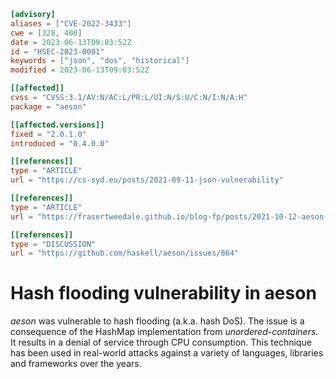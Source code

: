 ``` toml
[advisory]
aliases = ["CVE-2022-3433"]
cwe = [328, 400]
date = 2023-06-13T09:03:52Z
id = "HSEC-2023-0001"
keywords = ["json", "dos", "historical"]
modified = 2023-06-13T09:03:52Z

[[affected]]
cvss = "CVSS:3.1/AV:N/AC:L/PR:L/UI:N/S:U/C:N/I:N/A:H"
package = "aeson"

[[affected.versions]]
fixed = "2.0.1.0"
introduced = "0.4.0.0"

[[references]]
type = "ARTICLE"
url = "https://cs-syd.eu/posts/2021-09-11-json-vulnerability"

[[references]]
type = "ARTICLE"
url = "https://frasertweedale.github.io/blog-fp/posts/2021-10-12-aeson-hash-flooding-protection.html"

[[references]]
type = "DISCUSSION"
url = "https://github.com/haskell/aeson/issues/864"
```

# Hash flooding vulnerability in aeson

*aeson* was vulnerable to hash flooding (a.k.a. hash DoS). The issue is
a consequence of the HashMap implementation from *unordered-containers*.
It results in a denial of service through CPU consumption. This
technique has been used in real-world attacks against a variety of
languages, libraries and frameworks over the years.
